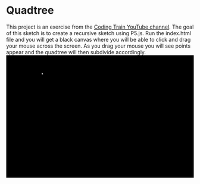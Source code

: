 # Quadtree

This project is an exercise from the [Coding Train YouTube channel](https://www.youtube.com/watch?v=OJxEcs0w_kE). The goal of this sketch is to create a recursive sketch using P5.js. Run the index.html file and you will get a black canvas where you will be able to click and drag your mouse across the screen. As you drag your mouse you will see points appear and the quadtree will then subdivide accordingly.
![Example Image](https://github.com/Crashnorun/Coding_Sketchbook/blob/master/P5/QuadTree/Images/QuadTree_01.gif)
